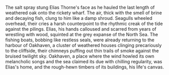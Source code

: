 The salt spray stung Elias Thorne's face as he hauled the last length of weathered oak onto the rickety wharf.  The air, thick with the smell of brine and decaying fish, clung to him like a damp shroud.  Seagulls wheeled overhead, their cries a harsh counterpoint to the rhythmic creak of the tide against the pilings.  Elias, his hands calloused and scarred from years of wrestling with wood, squinted at the grey expanse of the North Sea.  The fishing boats, bobbing like restless seals, were already returning to the harbour of Oakhaven, a cluster of weathered houses clinging precariously to the cliffside, their chimneys puffing out thin trails of smoke against the bruised twilight sky.  Oakhaven, a place where the wind howled its own melancholic songs and the sea claimed its due with chilling regularity, was Elias's home, and the rough-hewn timbers of its buildings, his life's canvas.

